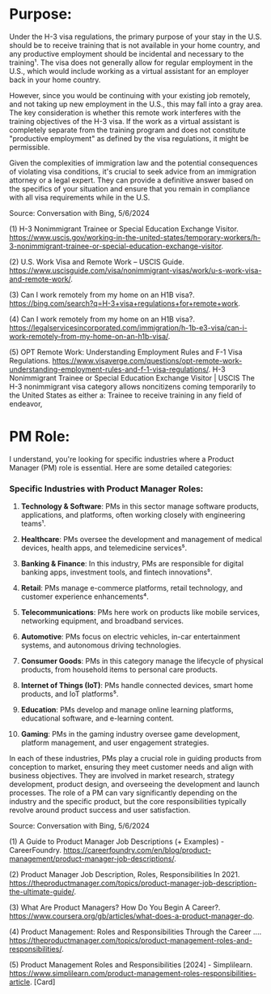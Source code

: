 # Purpose:
Under the H-3 visa regulations, the primary purpose of your stay in the U.S. should be to receive training that is not available in your home country, and any productive employment should be incidental and necessary to the training¹. The visa does not generally allow for regular employment in the U.S., which would include working as a virtual assistant for an employer back in your home country.

However, since you would be continuing with your existing job remotely, and not taking up new employment in the U.S., this may fall into a gray area. The key consideration is whether this remote work interferes with the training objectives of the H-3 visa. If the work as a virtual assistant is completely separate from the training program and does not constitute "productive employment" as defined by the visa regulations, it might be permissible.

Given the complexities of immigration law and the potential consequences of violating visa conditions, it's crucial to seek advice from an immigration attorney or a legal expert. They can provide a definitive answer based on the specifics of your situation and ensure that you remain in compliance with all visa requirements while in the U.S.

Source: Conversation with Bing, 5/6/2024

(1) H-3 Nonimmigrant Trainee or Special Education Exchange Visitor. https://www.uscis.gov/working-in-the-united-states/temporary-workers/h-3-nonimmigrant-trainee-or-special-education-exchange-visitor.

(2) U.S. Work Visa and Remote Work – USCIS Guide. https://www.uscisguide.com/visa/nonimmigrant-visas/work/u-s-work-visa-and-remote-work/.

(3) Can I work remotely from my home on an H1B visa?. https://bing.com/search?q=H-3+visa+regulations+for+remote+work.

(4) Can I work remotely from my home on an H1B visa?. https://legalservicesincorporated.com/immigration/h-1b-e3-visa/can-i-work-remotely-from-my-home-on-an-h1b-visa/.

(5) OPT Remote Work: Understanding Employment Rules and F-1 Visa Regulations. https://www.visaverge.com/questions/opt-remote-work-understanding-employment-rules-and-f-1-visa-regulations/.
H-3 Nonimmigrant Trainee or Special Education Exchange Visitor | USCIS
The H-3 nonimmigrant visa category allows noncitizens coming temporarily to the United States as either a: Trainee to receive training in any field of endeavor,
# PM Role:
I understand, you're looking for specific industries where a Product Manager (PM) role is essential. Here are some detailed categories:

### Specific Industries with Product Manager Roles:

1. **Technology & Software**: PMs in this sector manage software products, applications, and platforms, often working closely with engineering teams¹.

2. **Healthcare**: PMs oversee the development and management of medical devices, health apps, and telemedicine services⁵.

3. **Banking & Finance**: In this industry, PMs are responsible for digital banking apps, investment tools, and fintech innovations⁵.

4. **Retail**: PMs manage e-commerce platforms, retail technology, and customer experience enhancements⁴.

5. **Telecommunications**: PMs here work on products like mobile services, networking equipment, and broadband services.

6. **Automotive**: PMs focus on electric vehicles, in-car entertainment systems, and autonomous driving technologies.

7. **Consumer Goods**: PMs in this category manage the lifecycle of physical products, from household items to personal care products.

8. **Internet of Things (IoT)**: PMs handle connected devices, smart home products, and IoT platforms⁵.

9. **Education**: PMs develop and manage online learning platforms, educational software, and e-learning content.

10. **Gaming**: PMs in the gaming industry oversee game development, platform management, and user engagement strategies.

In each of these industries, PMs play a crucial role in guiding products from conception to market, ensuring they meet customer needs and align with business objectives. They are involved in market research, strategy development, product design, and overseeing the development and launch processes. The role of a PM can vary significantly depending on the industry and the specific product, but the core responsibilities typically revolve around product success and user satisfaction.

Source: Conversation with Bing, 5/6/2024

(1) A Guide to Product Manager Job Descriptions (+ Examples) - CareerFoundry. https://careerfoundry.com/en/blog/product-management/product-manager-job-descriptions/.

(2) Product Manager Job Description, Roles, Responsibilities In 2021. https://theproductmanager.com/topics/product-manager-job-description-the-ultimate-guide/.

(3) What Are Product Managers? How Do You Begin A Career?. https://www.coursera.org/gb/articles/what-does-a-product-manager-do.

(4) Product Management: Roles and Responsibilities Through the Career .... https://theproductmanager.com/topics/product-management-roles-and-responsibilities/.

(5) Product Management Roles and Responsibilities [2024] - Simplilearn. https://www.simplilearn.com/product-management-roles-responsibilities-article.
[Card]
